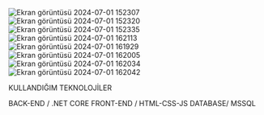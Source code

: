 ![Ekran görüntüsü 2024-07-01 152307](https://github.com/OmersGitHup/PortfolioApp/assets/117158464/3294e232-df19-462a-8fe6-1a5f0f5d4d43)
![Ekran görüntüsü 2024-07-01 152320](https://github.com/OmersGitHup/PortfolioApp/assets/117158464/7859c922-1a14-4ec8-b21d-9bdb27a8a341)
![Ekran görüntüsü 2024-07-01 152335](https://github.com/OmersGitHup/PortfolioApp/assets/117158464/3a1f7c23-9035-45b9-9921-820874109399)
![Ekran görüntüsü 2024-07-01 162113](https://github.com/OmersGitHup/PortfolioApp/assets/117158464/64907b35-04c2-4edf-a5bb-8bd5639e3f06)
![Ekran görüntüsü 2024-07-01 161929](https://github.com/OmersGitHup/PortfolioApp/assets/117158464/5a8e5e55-dbc1-491a-88cf-6016a535e109)
![Ekran görüntüsü 2024-07-01 162005](https://github.com/OmersGitHup/PortfolioApp/assets/117158464/0b6ef385-7f6a-48ed-839d-68f60cbf800d)
![Ekran görüntüsü 2024-07-01 162034](https://github.com/OmersGitHup/PortfolioApp/assets/117158464/c337dcd4-7c2a-469b-ac4f-e527d96c0018)
![Ekran görüntüsü 2024-07-01 162042](https://github.com/OmersGitHup/PortfolioApp/assets/117158464/c51e114a-513d-4e12-a7d1-33834a0cf0d1)

KULLANDIĞIM TEKNOLOJİLER

BACK-END / .NET CORE
FRONT-END / HTML-CSS-JS
DATABASE/ MSSQL
